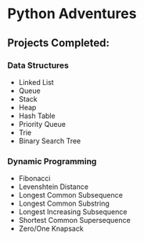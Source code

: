 # Python Adventures

## Projects Completed:

### Data Structures
- Linked List
- Queue
- Stack
- Heap
- Hash Table
- Priority Queue
- Trie
- Binary Search Tree
### Dynamic Programming
- Fibonacci
- Levenshtein Distance
- Longest Common Subsequence
- Longest Common Substring
- Longest Increasing Subsequence
- Shortest Common Supersequence
- Zero/One Knapsack

